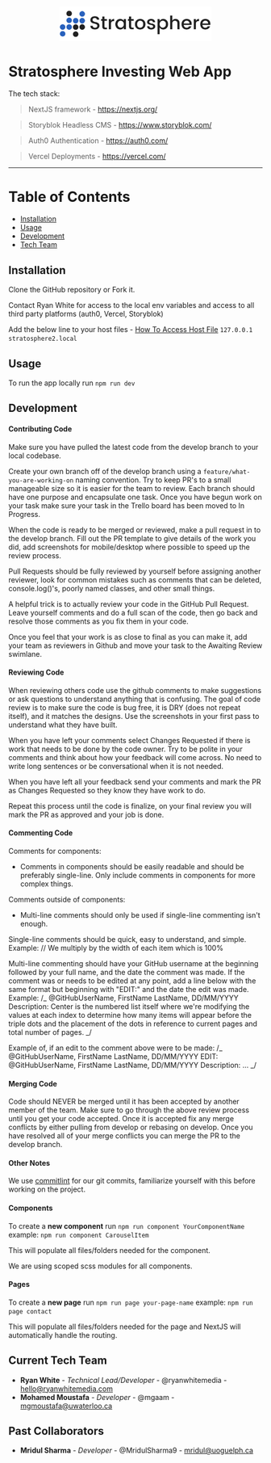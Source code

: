 <p align="center">
  <a href="https://stratosphereinvesting.com">
    <img src="docs/logo.png"/ width="300">
  </a>
</p>

# Stratosphere Investing Web App

The tech stack:

> NextJS framework - https://nextjs.org/

> Storyblok Headless CMS - https://www.storyblok.com/

> Auth0 Authentication - https://auth0.com/

> Vercel Deployments - https://vercel.com/

---

# Table of Contents

- [Installation](#installation)
- [Usage](#usage)
- [Development](#development)
- [Tech Team](#tech-team)

## Installation

Clone the GitHub repository or Fork it.

Contact Ryan White for access to the local env variables and access to all third party platforms (auth0, Vercel, Storyblok)

Add the below line to your host files - [How To Access Host File](https://help.nexcess.net/how-to-find-the-hosts-file-on-my-mac)
`127.0.0.1 stratosphere2.local`


## Usage

To run the app locally run `npm run dev`

## Development

#### Contributing Code

Make sure you have pulled the latest code from the develop branch to your local codebase.

Create your own branch off of the develop branch using a `feature/what-you-are-working-on` naming convention. Try to keep PR's to a small manageable size so it is easier for the team to review. Each branch should have one purpose and encapsulate one task. Once you have begun work on your task make sure your task in the Trello board has been moved to In Progress.

When the code is ready to be merged or reviewed, make a pull request in to the develop branch. Fill out the PR template to give details of the work you did, add screenshots for mobile/desktop where possible to speed up the review process.

Pull Requests should be fully reviewed by yourself before assigning another reviewer, look for common mistakes such as comments that can be deleted, console.log()'s, poorly named classes, and other small things.

A helpful trick is to actually review your code in the GitHub Pull Request. Leave yourself comments and do a full scan of the code, then go back and resolve those comments as you fix them in your code.

Once you feel that your work is as close to final as you can make it, add your team as reviewers in Github and move your task to the Awaiting Review swimlane.

#### Reviewing Code

When reviewing others code use the github comments to make suggestions or ask questions to understand anything that is confusing. The goal of code review is to make sure the code is bug free, it is DRY (does not repeat itself), and it matches the designs. Use the screenshots in your first pass to understand what they have built.

When you have left your comments select Changes Requested if there is work that needs to be done by the code owner. Try to be polite in your comments and think about how your feedback will come across. No need to write long sentences or be conversational when it is not needed.

When you have left all your feedback send your comments and mark the PR as Changes Requested so they know they have work to do.

Repeat this process until the code is finalize, on your final review you will mark the PR as approved and your job is done.

#### Commenting Code

Comments for components:

- Comments in components should be easily readable and should be preferably single-line. Only include comments in components for more complex things.

Comments outside of components:

- Multi-line comments should only be used if single-line commenting isn't enough.

Single-line comments should be quick, easy to understand, and simple.
Example: // We multiply by the width of each item which is 100%

Multi-line commenting should have your GitHub username at the beginning followed by your full name, and the date the comment was made. If the comment was or needs to be edited at any point, add a line below with the same format but beginning with "EDIT:" and the date the edit was made.
Example:
/_
@GitHubUserName, FirstName LastName, DD/MM/YYYY
Description: Center is the numbered list itself where
we're modifying the values at each index to determine
how many items will appear before the triple dots and
the placement of the dots in reference to current pages
and total number of pages.
_/

Example of, if an edit to the comment above were to be made:
/_
@GitHubUserName, FirstName LastName, DD/MM/YYYY
EDIT: @GitHubUserName, FirstName LastName, DD/MM/YYYY
Description: ...
_/

#### Merging Code

Code should NEVER be merged until it has been accepted by another member of the team. Make sure to go through the above review process until you get your code accepted. Once it is accepted fix any merge conflicts by either pulling from develop or rebasing on develop. Once you have resolved all of your merge conflicts you can merge the PR to the develop branch.

#### Other Notes

We use [commitlint](https://commitlint.js.org/#/) for our git commits, familiarize yourself with this before working on the project.

#### Components

To create a **new component** run `npm run component YourComponentName`
example: `npm run component CarouselItem`

This will populate all files/folders needed for the component.

We are using scoped scss modules for all components.

#### Pages

To create a **new page** run `npm run page your-page-name`
example: `npm run page contact`

This will populate all files/folders needed for the page and NextJS will automatically handle the routing.

## Current Tech Team

- **Ryan White** - _Technical Lead/Developer_ - @ryanwhitemedia - hello@ryanwhitemedia.com
- **Mohamed Moustafa** - _Developer_ - @mgaam - mgmoustafa@uwaterloo.ca

## Past Collaborators

- **Mridul Sharma** - _Developer_ - @MridulSharma9 - mridul@uoguelph.ca
